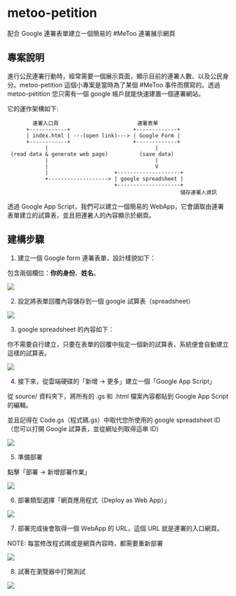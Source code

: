 # metoo-petition

配合 Google 連署表單建立一個簡易的 #MeToo 連署展示網頁


## 專案說明

進行公民連署行動時，經常需要一個展示頁面，顯示目前的連署人數、以及公民身分。metoo-petition 這個小專案是當時為了某個 #MeToo 事件而撰寫的。透過 metoo-petition 您只需有一個 google 帳戶就能快速建置一個連署網站。

它的運作架構如下:

```
        連署入口頁                         連署表單
      +------------+                    +-------------+
      | index.html | ---(open link)---> | Google Form |
      +------------+                    +-------------+
            |                                  |
 (read data & generate web page)          (save data)
            |                                  |
            |                                  V
            |                     +--------------------+
            +-------------------> | google spreadsheet |
                                  +--------------------+
								                       儲存連署人資訊
```

透過 Google App Script，我們可以建立一個簡易的 WebApp，它會讀取由連署表單建立的試算表，並且把連暑人的內容顯示於網頁。


## 建構步驟

1. 建立一個 Google form 連署表單，設計樣貌如下：

包含兩個欄位：**你的身份**、**姓名**。 

![](images/google-form-design.png)

2. 設定將表單回覆內容儲存到一個 google 試算表（spreadsheet）

![](images/google-form-response.png)

3. google spreadsheet 的內容如下：

你不需要自行建立，只要在表單的回覆中指定一個新的試算表，系統便會自動建立這樣的試算表。

![](images/google-spreadsheet.png)

4. 接下來，從雲端硬碟的「新增 -> 更多」建立一個「Google App Script」

從 source/ 資料夾下，將所有的 .gs 和 .html 檔案內容都貼到 Google App Script 的編輯。

並且記得在 Code.gs（程式碼.gs）中取代您所使用的 google spreadsheet ID（您可以打開 Google 試算表，並從網址列取得這串 ID）

![](images/google-app-script.png)

5. 準備部署

點擊「部署 -> 新增部署作業」

![](images/google-apps-script-deploy.png)

6. 部署類型選擇「網頁應用程式（Deploy as Web App）」

![](images/deploy-as-web-app.png)

7. 部署完成後會取得一個 ＷebApp 的 URL，這個 URL 就是連署的入口網頁。

NOTE: 每當修改程式碼或是網頁內容時，都需要重新部署

![](images/web-app-url.png)

8. 試著在瀏覽器中打開測試

![](images/web-app-page.png)
